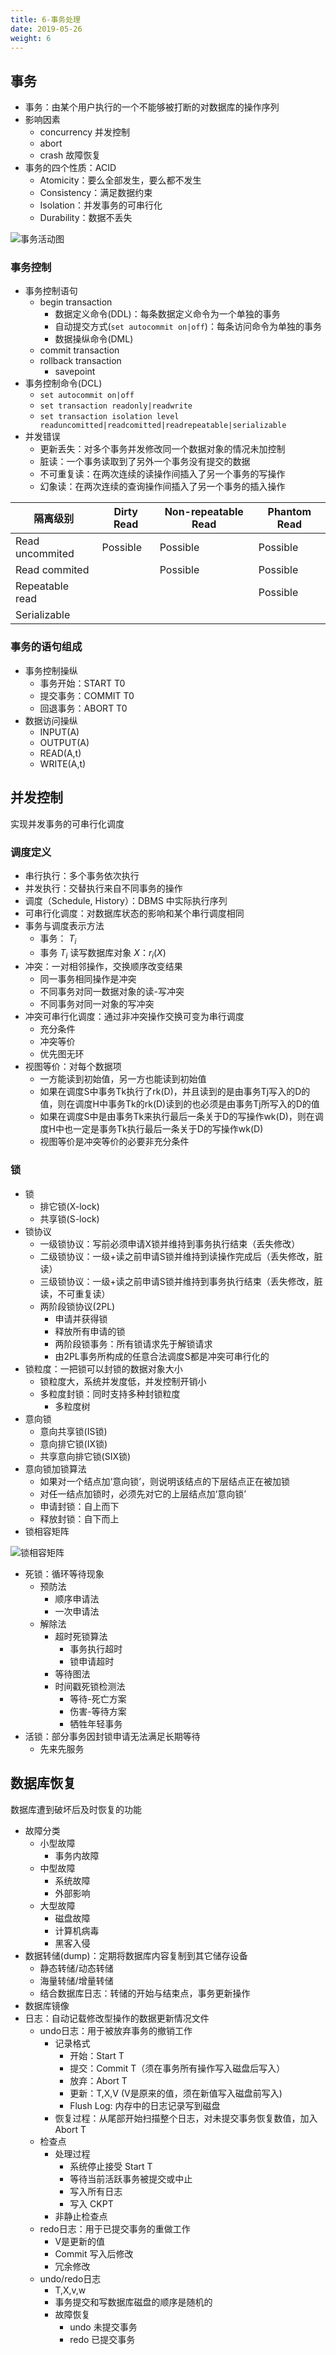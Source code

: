 ```yaml
---
title: 6-事务处理
date: 2019-05-26 
weight: 6
---
```


## 事务

* 事务：由某个用户执行的一个不能够被打断的对数据库的操作序列
* 影响因素
  * concurrency 并发控制
  * abort
  * crash 故障恢复
* 事务的四个性质：ACID
  * Atomicity：要么全部发生，要么都不发生
  * Consistency：满足数据约束
  * Isolation：并发事务的可串行化
  * Durability：数据不丢失

![事务活动图](/images/content/DB-transaction.png)

### 事务控制

* 事务控制语句
  * begin transaction
    * 数据定义命令(DDL)：每条数据定义命令为一个单独的事务
    * 自动提交方式(`set autocommit on|off`)：每条访问命令为单独的事务
    * 数据操纵命令(DML)
  * commit transaction
  * rollback transaction
    * savepoint
* 事务控制命令(DCL)
  * `set autocommit on|off`
  * `set transaction readonly|readwrite`
  * `set transaction isolation level readuncomitted|readcomitted|readrepeatable|serializable`
* 并发错误
  * 更新丢失：对多个事务并发修改同一个数据对象的情况未加控制
  * 脏读：一个事务读取到了另外一个事务没有提交的数据
  * 不可重复读：在两次连续的读操作间插入了另一个事务的写操作
  * 幻象读：在两次连续的查询操作间插入了另一个事务的插入操作

| 隔离级别        | Dirty Read | Non-repeatable Read | Phantom Read |
| --------------- | ---------- | ------------------- | ------------ |
| Read uncommited | Possible   | Possible            | Possible     |
| Read commited   |            | Possible            | Possible     |
| Repeatable read |            |                     | Possible     |
| Serializable    |            |                     |              |

### 事务的语句组成
  
* 事务控制操纵
  * 事务开始：START T0
  * 提交事务：COMMIT T0
  * 回退事务：ABORT T0
* 数据访问操纵
  * INPUT(A)
  * OUTPUT(A)
  * READ(A,t)
  * WRITE(A,t)

## 并发控制

实现并发事务的可串行化调度

### 调度定义

* 串行执行：多个事务依次执行
* 并发执行：交替执行来自不同事务的操作
* 调度（Schedule, History）：DBMS 中实际执行序列
* 可串行化调度：对数据库状态的影响和某个串行调度相同
* 事务与调度表示方法
  * 事务： $T_i$
  * 事务 $T_i$ 读写数据库对象 $X$：$r_i(X)$
* 冲突：一对相邻操作，交换顺序改变结果
  * 同一事务相同操作是冲突
  * 不同事务对同一数据对象的读-写冲突
  * 不同事务对同一对象的写冲突
* 冲突可串行化调度：通过非冲突操作交换可变为串行调度
  * 充分条件
  * 冲突等价
  * 优先图无环
* 视图等价：对每个数据项
  * 一方能读到初始值，另一方也能读到初始值
  * 如果在调度S中事务Tk执行了rk(D)，并且读到的是由事务Tj写入的D的值，则在调度H中事务Tk的rk(D)读到的也必须是由事务Tj所写入的D的值
  * 如果在调度S中是由事务Tk来执行最后一条关于D的写操作wk(D)，则在调度H中也一定是事务Tk执行最后一条关于D的写操作wk(D)
  * 视图等价是冲突等价的必要非充分条件

### 锁

* 锁
  * 排它锁(X-lock)
  * 共享锁(S-lock)
* 锁协议
  * 一级锁协议：写前必须申请X锁并维持到事务执行结束（丢失修改）
  * 二级锁协议：一级+读之前申请S锁并维持到读操作完成后（丢失修改，脏读）
  * 三级锁协议：一级+读之前申请S锁并维持到事务执行结束（丢失修改，脏读，不可重复读）
  * 两阶段锁协议(2PL)
    * 申请并获得锁
    * 释放所有申请的锁
    * 两阶段锁事务：所有锁请求先于解锁请求
    * 由2PL事务所构成的任意合法调度S都是冲突可串行化的
* 锁粒度：一把锁可以封锁的数据对象大小
  * 锁粒度大，系统并发度低，并发控制开销小
  * 多粒度封锁：同时支持多种封锁粒度
    * 多粒度树
* 意向锁
  * 意向共享锁(IS锁)
  * 意向排它锁(IX锁)
  * 共享意向排它锁(SIX锁)
* 意向锁加锁算法
  * 如果对一个结点加‘意向锁’，则说明该结点的下层结点正在被加锁
  * 对任一结点加锁时，必须先对它的上层结点加‘意向锁’
  * 申请封锁：自上而下
  * 释放封锁：自下而上
* 锁相容矩阵

![锁相容矩阵](/images/content/lock.png)

* 死锁：循环等待现象
  * 预防法
    * 顺序申请法
    * 一次申请法
  * 解除法
    * 超时死锁算法
      * 事务执行超时
      * 锁申请超时
    * 等待图法
    * 时间戳死锁检测法
      * 等待-死亡方案
      * 伤害-等待方案
      * 牺牲年轻事务
* 活锁：部分事务因封锁申请无法满足长期等待
  * 先来先服务

## 数据库恢复

数据库遭到破坏后及时恢复的功能

* 故障分类
  * 小型故障
    * 事务内故障
  * 中型故障
    * 系统故障
    * 外部影响
  * 大型故障
    * 磁盘故障
    * 计算机病毒
    * 黑客入侵
* 数据转储(dump)：定期将数据库内容复制到其它储存设备
  * 静态转储/动态转储
  * 海量转储/增量转储
  * 结合数据库日志：转储的开始与结束点，事务更新操作
* 数据库镜像
* 日志：自动记载修改型操作的数据更新情况文件
  * undo日志：用于被放弃事务的撤销工作
    * 记录格式
      * 开始：Start T
      * 提交：Commit T（须在事务所有操作写入磁盘后写入）
      * 放弃：Abort T
      * 更新：T,X,V (V是原来的值，须在新值写入磁盘前写入)
      * Flush Log: 内存中的日志记录写到磁盘
    * 恢复过程：从尾部开始扫描整个日志，对未提交事务恢复数值，加入 Abort T
  * 检查点
    * 处理过程
      * 系统停止接受 Start T
      * 等待当前活跃事务被提交或中止
      * 写入所有日志
      * 写入 CKPT
    * 非静止检查点
  * redo日志：用于已提交事务的重做工作
    * V是更新的值
    * Commit 写入后修改
    * 冗余修改
  * undo/redo日志
    * T,X,v,w
    * 事务提交和写数据库磁盘的顺序是随机的
    * 故障恢复
      * undo 未提交事务
      * redo 已提交事务
